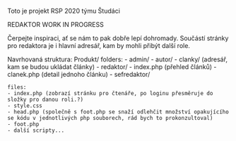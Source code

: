 Toto je projekt RSP 2020 týmu Študáci

REDAKTOR
WORK IN PROGRESS

Čerpejte inspiraci, ať se nám to pak dobře lepí dohromady.
Součástí stránky pro redaktora je i hlavní adresář, kam by mohli přibýt další role.

Navrhovaná struktura:
Produkt/
    folders:
    - admin/
    - autor/
    - clanky/ (adresář, kam se budou ukládat články)
    - redaktor/
        - index.php (přehled článků)
        - clanek.php (detail jednoho článku)
    - sefredaktor/

    files:
    - index.php (zobrazí stránku pro čtenáře, po loginu přesměruje do složky pro danou roli.?)
    - style.css
    - head.php (společně s foot.php se snaží odlehčit množství opakujícího se kódu v jednotlivých php souborech, rád bych to prokonzultoval)
    - foot.php
    - další scripty...